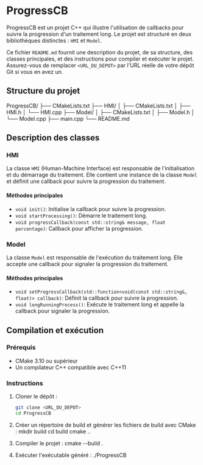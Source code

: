 # ProgressCB

ProgressCB est un projet C++ qui illustre l'utilisation de callbacks pour suivre la progression d'un traitement long. Le projet est structuré en deux bibliothèques distinctes : `HMI` et `Model`.

Ce fichier `README.md` fournit une description du projet, de sa structure, des classes principales, et des instructions pour compiler et exécuter le projet. Assurez-vous de remplacer `<URL_DU_DEPOT>` par l'URL réelle de votre dépôt Git si vous en avez un.

## Structure du projet
ProgressCB/ ├── CMakeLists.txt ├── HMI/ │ ├── CMakeLists.txt │ ├── HMI.h │ └── HMI.cpp ├── Model/ │ ├── CMakeLists.txt │ ├── Model.h │ └── Model.cpp ├── main.cpp └── README.md
## Description des classes

### HMI

La classe `HMI` (Human-Machine Interface) est responsable de l'initialisation et du démarrage du traitement. Elle contient une instance de la classe `Model` et définit une callback pour suivre la progression du traitement.

#### Méthodes principales

- `void init()`: Initialise la callback pour suivre la progression.
- `void startProcessing()`: Démarre le traitement long.
- `void progressCallback(const std::string& message, float percentage)`: Callback pour afficher la progression.

### Model

La classe `Model` est responsable de l'exécution du traitement long. Elle accepte une callback pour signaler la progression du traitement.

#### Méthodes principales

- `void setProgressCallback(std::function<void(const std::string&, float)> callback)`: Définit la callback pour suivre la progression.
- `void longRunningProcess()`: Exécute le traitement long et appelle la callback pour signaler la progression.

## Compilation et exécution

### Prérequis

- CMake 3.10 ou supérieur
- Un compilateur C++ compatible avec C++11

### Instructions

1. Cloner le dépôt :

   ```sh
   git clone <URL_DU_DEPOT>
   cd ProgressCB

2. Créer un répertoire de build et générer les fichiers de build avec CMake :
mkdir build
cd build
cmake ..

3. Compiler le projet :
cmake --build .

4. Exécuter l'exécutable généré :
./ProgressCB
